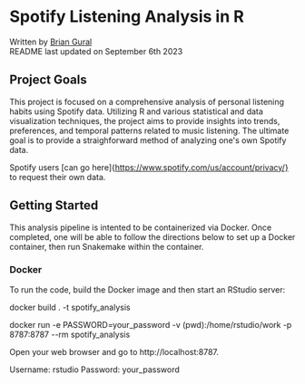 # Spotify Listening Analysis in R

Written by [Brian Gural](https://www.linkedin.com/in/brian-gural-09bb60128/) \
README last updated on September 6th 2023

## Project Goals

This project is focused on a comprehensive analysis of personal listening habits using Spotify data. Utilizing R and various statistical and data visualization techniques, the project aims to provide insights into trends, preferences, and temporal patterns related to music listening. The ultimate goal is to provide a straighforward method of analyzing one's own Spotify data. 

Spotify users [can go here]{https://www.spotify.com/us/account/privacy/} to request their own data. 


## Getting Started 

This analysis pipeline is intented to be containerized via Docker. Once completed, one will be able to follow the directions below to set up a Docker container, then run Snakemake within the container.

### Docker

To run the code, build the Docker image and then start an RStudio server:

docker build . -t spotify_analysis

docker run -e PASSWORD=your_password -v (pwd):/home/rstudio/work -p 8787:8787 --rm spotify_analysis

Open your web browser and go to http://localhost:8787.

Username: rstudio
Password: your_password
